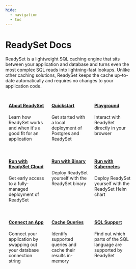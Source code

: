```yaml
---
hide:
  - navigation
  - toc
---
```


# ReadySet Docs

ReadySet is a lightweight SQL caching engine that sits between your application and database and turns even the most complex SQL reads into lightning-fast lookups. Unlike other caching solutions, ReadySet keeps the cache up-to-date automatically and requires no changes to your application code.

<style>
* {
  box-sizing: border-box;
}

/* Create three equal columns that floats next to each other */
.column {
  float: left;
  width: 33.33%;
  padding: 10px;
  /* height: 300px; Should be removed. Only for demonstration */
}

/* Clear floats after the columns */
.row:after {
  content: "";
  display: table;
  clear: both;
}

/* Responsive layout - makes the three columns stack on top of each other instead of next to each other */
@media screen and (max-width: 600px) {
  .column {
    width: 100%;
  }
}
</style>

<div class="row">
  <div class="column">
    <a href="guides/intro/intro/"><h4>About ReadySet</h4></a>
    <p>Learn how ReadySet works and when it's a good fit for an application</p>
  </div>
  <div class="column">
    <a href="guides/intro/quickstart/"><h4>Quickstart</h4></a>
    <p>Get started with a local deployment of Postgres and ReadySet</p>
  </div>
  <div class="column">
    <a href="guides/intro/playground/"><h4>Playground</h4></a>
    <p>Interact with ReadySet directly in your browser</p>
  </div>
</div>
<div class="row">
  <div class="column">
    <a href="guides/deploy/deploy-readyset-cloud/"><h4>Run with ReadySet Cloud</h4></a>
    <p>Get early access to a fully-managed deployment of ReadySet</p>
  </div>
  <div class="column">
    <a href="guides/deploy/deploy-readyset-binary/"><h4>Run with Binary</h4></a>
    <p>Deploy ReadySet yourself with the ReadySet binary</p>
  </div>
  <div class="column">
    <a href="guides/deploy/deploy-readyset-kubernetes/"><h4>Run with Kubernetes</h4></a>
    <p>Deploy ReadySet yourself with the ReadySet Helm chart</p>
  </div>
</div>
<div class="row">
  <div class="column">
    <a href="guides/connect/existing-app/"><h4>Connect an App</h4></a>
    <p>Connect your application by swapping out your database connection string</p>
  </div>
  <div class="column">
    <a href="guides/cache/cache-queries/"><h4>Cache Queries</h4></a>
    <p>Identify supported queries and cache their results in-memory</p>
  </div>
  <div class="column">
    <a href="reference/sql-support/"><h4>SQL Support</h4></a>
    <p>Find out which parts of the SQL language are supported by ReadySet</p>
  </div>
</div>
